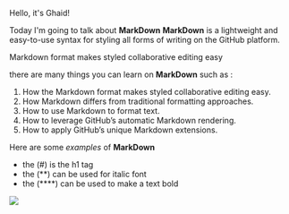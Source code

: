 Hello, it's Ghaid!

Today I'm going to talk about **MarkDown**
**MarkDown** is a lightweight and easy-to-use syntax for styling all forms of writing on the GitHub platform.

 Markdown format makes styled collaborative editing easy

there are many things you can learn on **MarkDown** such as :

1. How the Markdown format makes styled collaborative editing easy.
2. How Markdown differs from traditional formatting approaches.
3. How to use Markdown to format text.
4. How to leverage GitHub’s automatic Markdown rendering.
5. How to apply GitHub’s unique Markdown extensions.

Here are some *examples* of **MarkDown**

- the (#) is the h1 tag
- the (**) can be used for italic font
- the (****) can be used to make a text bold

![](https://i.stack.imgur.com/ldPDu.png)

